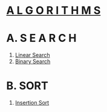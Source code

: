 # [A L G O R I T H M S](https://www.youtube.com/playlist?list=PLF7ypemOdw8SY3Wm5fSUd13aDZvYqety3)

# A. S E A R C H
1. [Linear Search](https://youtu.be/Bp-hNxWKm3s)
2. [Binary Search](https://youtu.be/Q-ITmLYHwMQ)

# B. SORT
1. [Insertion Sort](https://youtu.be/BNrtNctyMxw)
